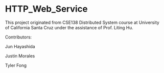 # HTTP_Web_Service
This project originated from CSE138 Distributed System course at University of California Santa Cruz under the assistance of Prof. Liting Hu. 

Contributors:

Jun Hayashida

Justin Morales

Tyler Fong
